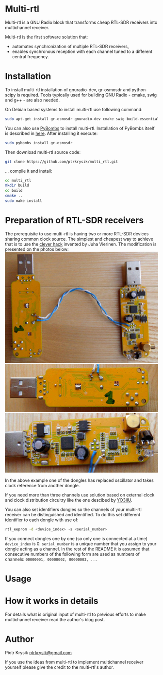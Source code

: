 Multi-rtl
==================
Multi-rtl is a GNU Radio block that transforms cheap RTL-SDR receivers into multichannel receiver. 

Multi-rtl is the first software solution that:
* automates synchronization of multiple RTL-SDR receivers,
* enables synchronous reception with each channel tuned to a different central frequency.

Installation
==================
To install multi-rtl installation of gnuradio-dev, gr-osmosdr and python-scipy is required. Tools typically used for building GNU Radio - cmake, swig and g++ - are also needed.

On Debian based systems to install multi-rtl use following command:
```sh
sudo apt-get install gr-osmosdr gnuradio-dev cmake swig build-essential
```

You can also use [PyBombs](https://github.com/gnuradio/pybombs) to install multi-rtl. Installation of PyBombs itself is described in [here](https://github.com/gnuradio/pybombs#installation). After installing it execute:
```sh
sudo pybombs install gr-osmosdr
```

Then download multi-rtl source code:
```sh
git clone https://github.com/ptrkrysik/multi_rtl.git
```

... compile it and install:
```sh
cd multi_rtl
mkdir build
cd build
cmake ..
sudo make install
```

Preparation of RTL-SDR receivers
================================
The prerequisite to use multi-rtl is having two or more RTL-SDR devices sharing common clock source. The simplest and cheapest way to achieve that is to use the [clever hack](http://kaira.sgo.fi/2013/09/16-dual-channel-coherent-digital.html) invented by Juha Vierinen. The modification is presented on the photos below:
![dongles with common clock](docs/images/dongles_with_common_clock.jpg) ![master](docs/images/master.jpg) ![slave](docs/images/slave_with_replaced_oscillator.jpg)

In the above example one of the dongles has replaced oscillator and takes clock reference from another dongle.

If you need more than three channels use solution based on external clock and clock distribution circuitry like the one descibed by [YO3IIU](http://yo3iiu.ro/blog/?p=1450).

You can also set identifiers dongles so the channels of your multi-rtl receiver can be distinguished and identified. To do this set different identifier to each dongle with use of:
```sh
rtl_eeprom -d <device_index> -s <serial_number>
```
If you connect dongles one by one (so only one is connected at a time) `device_index` is 0. `serial_number` is a unique number that you assign to your dongle acting as a channel. In the rest of the README it is assumed that consecutive numbers of the following form are used as numbers of channels: `00000001, 00000002, 00000003, ...`

Usage
==================


How it works in details
==================
For details what is original input of multi-rtl to previous efforts to make multichannel receiver read the author's blog post.

Author
==================
Piotr Krysik <ptrkrysik@gmail.com>

If you use the ideas from multi-rtl to implement multichannel receiver yourself please give the credit to the multi-rtl's author.

